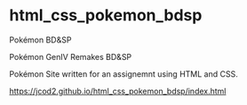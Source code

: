 # html_css_pokemon_bdsp
Pokémon BD&amp;SP

Pokémon GenIV Remakes BD&SP

Pokémon Site written for an assignemnt using HTML and CSS.

https://jcod2.github.io/html_css_pokemon_bdsp/index.html
